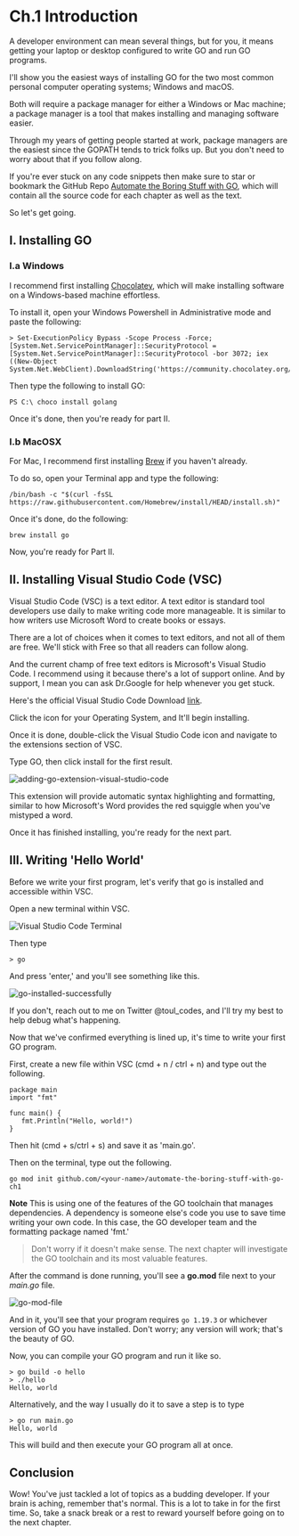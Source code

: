 # Ch.1 Introduction 

A developer environment can mean several things, but for you, it means getting your laptop or desktop configured to write GO and run GO programs.

I'll show you the easiest ways of installing GO for the two most common personal computer operating systems; Windows and macOS.

Both will require a package manager for either a Windows or Mac machine; a package manager is a tool that makes installing and managing software easier.

Through my years of getting people started at work, package managers are the easiest since the GOPATH tends to trick folks up. But you don't need to worry about that if you follow along.

If you're ever stuck on any code snippets then make sure to star or bookmark the GitHub Repo [Automate the Boring Stuff with GO](https://github.com/toul-codes/automate-the-boring-stuff-with-go),
which will contain all the source code for each chapter as well as the text. 

So let's get going.




## I. Installing GO

### I.a Windows

I recommend first installing [Chocolatey](https://chocolatey.org/install), which will make installing software on a Windows-based machine effortless.

To install it, open your Windows Powershell in Administrative mode and paste the following:

```
> Set-ExecutionPolicy Bypass -Scope Process -Force; [System.Net.ServicePointManager]::SecurityProtocol = [System.Net.ServicePointManager]::SecurityProtocol -bor 3072; iex ((New-Object System.Net.WebClient).DownloadString('https://community.chocolatey.org/install.ps1'))
```
Then type the following to install GO:

```
PS C:\ choco install golang
```
Once it's done, then you're ready for part II.

### I.b MacOSX

For Mac, I recommend first installing [Brew](https://brew.sh/) if you haven't already.

To do so, open your Terminal app and type the following:

```
/bin/bash -c "$(curl -fsSL https://raw.githubusercontent.com/Homebrew/install/HEAD/install.sh)"
```

Once it's done, do the following:

```
brew install go
```
Now, you're ready for Part II.

## II. Installing Visual Studio Code (VSC)

Visual Studio Code (VSC) is a text editor. A text editor is standard tool developers use daily to make writing code more manageable. It is similar to how writers use Microsoft Word to create books or essays.

There are a lot of choices when it comes to text editors, and not all of them are free. We'll stick with Free so that all readers can follow along.

And the current champ of free text editors is  Microsoft's Visual Studio Code. I recommend using it because there's a lot of support online. And by support, I mean you can ask Dr.Google for help whenever you get stuck.

Here's the official Visual Studio Code Download [link](https://code.visualstudio.com/download).

Click the icon for your Operating System, and  It'll begin installing.

Once it is done, double-click the Visual Studio Code icon and navigate to the extensions section of VSC.

Type GO, then click install for the first result.

![adding-go-extension-visual-studio-code](https://dev-to-uploads.s3.amazonaws.com/uploads/articles/9da7kvd4ucxsnktcygss.png)

This extension will provide automatic syntax highlighting and formatting, similar to how Microsoft's Word provides the red squiggle when you've mistyped a word.

Once it has finished installing, you're ready for the next part.

## III. Writing 'Hello World'

Before we write your first program, let's verify that go is installed and accessible within VSC.

Open a new terminal within VSC.

![Visual Studio Code Terminal](https://dev-to-uploads.s3.amazonaws.com/uploads/articles/05zhw2rwpmcsykoydpjm.png)

Then type

```
> go
```
And press 'enter,' and you'll see something like this.

![go-installed-successfully](https://dev-to-uploads.s3.amazonaws.com/uploads/articles/g6v75f2wnytnz9qrc8m4.png)

If you don't, reach out to me on Twitter @toul_codes, and I'll try my best to help debug what's happening.

Now that we've confirmed everything is lined up, it's time to write your first GO program.

First, create a new file within VSC (cmd + n / ctrl + n) and type out the following.

```
package main 
import "fmt"

func main() {
   fmt.Println("Hello, world!")
}
```
Then hit (cmd + s/ctrl + s) and save it as 'main.go'.

Then on the terminal, type out the following.

```
go mod init github.com/<your-name>/automate-the-boring-stuff-with-go-ch1
```

**Note** This is using one of the features of the GO toolchain that manages dependencies. A dependency is someone else's code you use to save time writing your own code. In this case, the GO developer team and the formatting package named 'fmt.'

> Don't worry if it doesn't make sense. The next chapter will investigate the GO toolchain and its most valuable features.

After the command is done running, you'll see a **go.mod** file next to your *main.go* file.

![go-mod-file](https://dev-to-uploads.s3.amazonaws.com/uploads/articles/iwu4hs0ybxf7caojy2tb.png)

And in it, you'll see that your program requires `go 1.19.3` or whichever version of GO you have installed. Don't worry; any version will work; that's the beauty of GO.

Now, you can compile your GO program and run it like so.

```
> go build -o hello
> ./hello
Hello, world
```

Alternatively, and the way I usually do it to save a step is to type

```
> go run main.go 
Hello, world
```
This will build and then execute your GO program all at once.

## Conclusion

Wow! You've just tackled a lot of topics as a budding developer. If your brain is aching, remember that's normal. This is a lot to take in for the first time. So, take a snack break or a rest to reward yourself before going on to the next chapter. 





